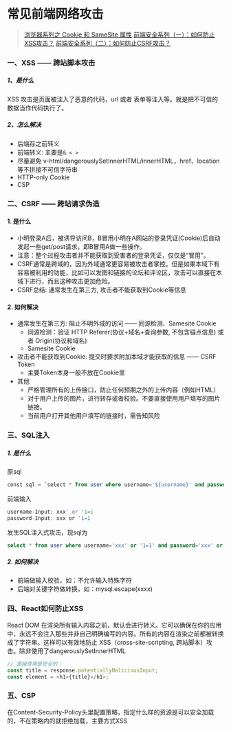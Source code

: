 # 常见前端网络攻击
> [浏览器系列之 Cookie 和 SameSite 属性](https://github.com/mqyqingfeng/Blog/issues/157)
> [前端安全系列（一）：如何防止XSS攻击？](https://tech.meituan.com/2018/09/27/fe-security.html)
> [前端安全系列（二）：如何防止CSRF攻击？](https://tech.meituan.com/2018/10/11/fe-security-csrf.html)
### 一、XSS —— 跨站脚本攻击
##### 1、是什么
XSS 攻击是页面被注入了恶意的代码，url 或者 表单等注入等。就是把不可信的数据当作代码执行了。
##### 2、怎么解决
- 后端存之前转义
- 前端转义: 主要是```& < > ```
- 尽量避免 v-html/dangerouslySetInnerHTML/innerHTML，href、location等不拼接不可信字符串
- HTTP-only Cookie
- CSP

### 二、CSRF —— 跨站请求伪造
#### 1. 是什么
- 小明登录A后，被诱导访问B，B冒用小明在A网站的登录凭证(Cookie)后自动发起一些get/post请求，即B冒用A做一些操作。
- 注意：整个过程攻击者并不能获取到受害者的登录凭证，仅仅是“冒用”。
- CSRF通常是跨域的，因为外域通常更容易被攻击者掌控。但是如果本域下有容易被利用的功能，比如可以发图和链接的论坛和评论区，攻击可以直接在本域下进行，而且这种攻击更加危险。
- CSRF总结: 通常发生在第三方, 攻击者不能获取到Cookie等信息
#### 2. 如何解决
- 通常发生在第三方: 阻止不明外域的访问 —— 同源检测、Samesite Cookie
  - 同源检测：验证 HTTP Referer(协议+域名+查询参数, 不包含锚点信息) 或者 Origin(协议和域名)
  - Samesite Cookie
- 攻击者不能获取到Cookie: 提交时要求附加本域才能获取的信息 —— CSRF Token
  - 主要Token本身一般不放在Cookie里
- 其他
  - 严格管理所有的上传接口，防止任何预期之外的上传内容（例如HTML）
  - 对于用户上传的图片，进行转存或者校验。不要直接使用用户填写的图片链接。
  - 当前用户打开其他用户填写的链接时，需告知风险

### 三、SQL注入
##### 1. 是什么
原sql
```sql
const sql = `select * from user where username='${username}' and password='${password}'`
```
前端输入
```javascript
username-Input: xxx' or '1=1
password-Input: xxx or '1=1
```
发生SQL注入式攻击，现sql为
```sql
select * from user where username='xxx' or '1=1' and password='xxx' or '1=1'
```
#####  2. 如何解决
- 前端做输入校验，如：不允许输入特殊字符
- 后端对关键字符做转换，如：mysql.escape(xxxx)

### 四、React如何防止XSS
React DOM 在渲染所有输入内容之前，默认会进行转义。它可以确保在你的应用中，永远不会注入那些并非自己明确编写的内容。所有的内容在渲染之前都被转换成了字符串。这样可以有效地防止 XSS（cross-site-scripting, 跨站脚本）攻击。除非使用了dangerouslySetInnerHTML
```js
// 直接使用是安全的：
const title = response.potentiallyMaliciousInput;
const element = <h1>{title}</h1>;
```

### 五、CSP
在Content-Security-Policy头里配置策略，指定什么样的资源是可以安全加载的，不在策略内的就拒绝加载，主要方式XSS
